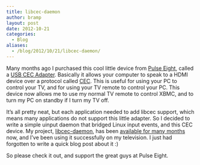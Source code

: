 ```yaml
---
title: libcec-daemon
author: bramp
layout: post
date: 2012-10-21
categories:
  - Blog
aliases:
  - /blog/2012/10/21/libcec-daemon/
---
```

Many months ago I purchased this cool little device from [Pulse Eight][1], called a [USB CEC Adapter][2]. Basically it allows your computer to speak to a HDMI device over a protocol called [CEC][3]. This is useful for using your PC to control your TV, and for using your TV remote to control your PC. This device now allows me to use my normal TV remote to control XBMC, and to turn my PC on standby if I turn my TV off. <!--more-->

It&#8217;s all pretty neat, but each application needed to add libcec support, which means many applications do not support this little adapter. So I decided to write a simple uinput daemon that bridged Linux input events, and this CEC device. My project, [libcec-daemon][4], has been [available for many months][5] now, and I&#8217;ve been using it successfully on my television. I just had forgotten to write a quick blog post about it :)

So please check it out, and support the great guys at Pulse Eight.

 [1]: http://www.pulse-eight.com
 [2]: http://www.pulse-eight.com/store/products/104-usb-hdmi-cec-adapter.aspx
 [3]: http://en.wikipedia.org/wiki/HDMI#CEC
 [4]: https://github.com/bramp/libcec-daemon
 [5]: http://forums.pulse-eight.com/default.aspx?g=posts&t=430
 
